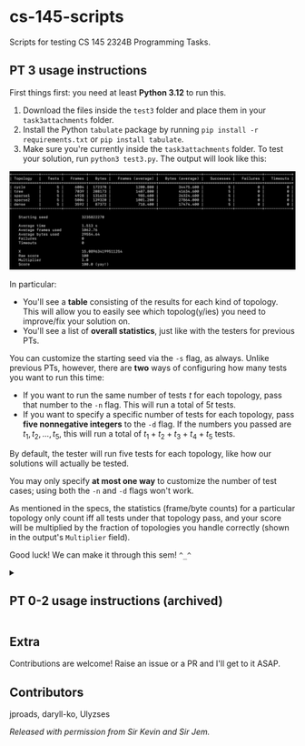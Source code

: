 # cs-145-scripts

Scripts for testing CS 145 2324B Programming Tasks. 

## PT 3 usage instructions

First things first: you need at least **Python 3.12** to run this.

1) Download the files inside the `test3` folder and place them in your `task3attachments` folder.
2) Install the Python `tabulate` package by running `pip install -r requirements.txt` or `pip install tabulate`.
3) Make sure you're currently inside the `task3attachments` folder. To test your solution, run `python3 test3.py`. The output will look like this:

<img alt="test3 output" src="./assets/test3_output.png">

In particular:

- You'll see a **table** consisting of the results for each kind of topology. This will allow you to easily see which topolog(y/ies) you need to improve/fix your solution on.
- You'll see a list of **overall statistics**, just like with the testers for previous PTs.

You can customize the starting seed via the `-s` flag, as always. Unlike previous PTs, however, there are **two** ways of configuring how many tests you want to run this time:

- If you want to run the same number of tests $`t`$ for each topology, pass that number to the `-n` flag. This will run a total of $`5t`$ tests.
- If you want to specify a specific number of tests for each topology, pass **five nonnegative integers** to the `-d` flag. If the numbers you passed are $`t_1, t_2, \dots, t_5`$, this will run a total of $`t_1 + t_2 + t_3 + t_4 + t_5`$ tests.

By default, the tester will run five tests for each topology, like how our solutions will actually be tested.

You may only specify **at most one way** to customize the number of test cases; using both the `-n` and `-d` flags won't work.

As mentioned in the specs, the statistics (frame/byte counts) for a particular topology only count iff all tests under that topology pass, and your score will be multiplied by the fraction of topologies you handle correctly (shown in the output's `Multiplier` field).

Good luck! We can make it through this sem! `^_^`

<details>
<summary><h2>PT 0-2 usage instructions (archived)</h2></summary>

**IMPORTANT: test2.py requires Python 3.12.2 to run.**

### What is it
<img width="431" alt="Screenshot 2024-02-19 at 2 15 40 PM" src="https://github.com/jproads/cs-145-scripts/assets/93178783/f9f6c2b5-5523-4248-a84f-520284c3a37b">

Runs tests on your `taskN.py`. Measures time-outs and output errors, and displays problematic test cases. Calculates your solution's performance. Total bits, average bits per message, x-value (formula given in each PT doc), and your score over 100.

The **number of tests** ran and **random seed** for each test program may be customized. Defaults are 100 tests and a random seed of `0xC0DEBABE`.

### How to use
1. For PT number `n` (`n = 0, 1`), download `test[n].py` and place in your `task[n]attachments` folder.
   - For PT2, download `test2.py` and `judgetool.pyc` and place in your `task2attachments` folder.
3. **Important:** In your terminal, navigate to `task[n]attachments/` and run `python3 test[n].py -h` to see the available options for running the script.
   - To check if your PT2 solution is valid, run a single test via `python test2.py -n 1`. Running the full 50 tests can take a while, and is recommended only for checking your score.

</details>
   
## Extra
Contributions are welcome! Raise an issue or a PR and I'll get to it ASAP.

## Contributors
jproads, daryll-ko, Ulyzses

*Released with permission from Sir Kevin and Sir Jem.*
